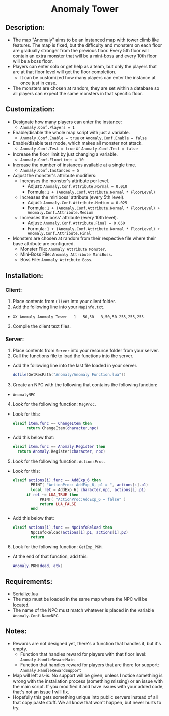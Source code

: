 <h1 align="center">Anomaly Tower</h1>

## Description:
* The map "Anomaly" aims to be an instanced map with tower climb like features. The map is fixed, but the difficulty and monsters on each floor are gradually stronger from the previous floor. Every 5th floor will contain an extra monster that will be a mini-boss and every 10th floor will be a boss floor.
* Players can enter solo or get help as a team, but only the players that are at that floor level will get the floor completion.
  * It can be customized how many players can enter the instance at once just in case.
* The monsters are chosen at random, they are set within a database so all players can expect the same monsters in that specific floor.

## Customization:
* Designate how many players can enter the instance:
  * `Anomaly.Conf.Players = 1`
* Enable/disable the whole map script with just a variable.
  * `Anomaly.Conf.Enable = true` or `Anomaly.Conf.Enable = false`
* Enable/disable test mode, which makes all monster not attack.
  * `Anomaly.Conf.Test = true` or `Anomaly.Conf.Test = false`
* Increase the floor limit by just changing a variable.
  * `Anomaly.Conf.FloorLimit = 10`
* Increase the number of instances available at a single time.
  * `Anomaly.Conf.Instances = 5`
* Adjust the monster's attribute modifiers:
  * Increases the monster's attribute per level.
    * Adjust: `Anomaly.Conf.Attribute.Normal = 0.010`
    * Formula: `1 + (Anomaly.Conf.Attribute.Normal * FloorLevel)`
  * Increases the miniboss' attribute (every 5th level).
    * Adjust: `Anomaly.Conf.Attribute.Medium = 0.025`
    * Formula: `1 + (Anomaly.Conf.Attribute.Normal * FloorLevel) + Anomaly.Conf.Attribute.Medium`
  * Increases the boss' attribute (every 10th level).
    * Adjust: `Anomaly.Conf.Attribute.Final = 0.050`
    * Formula: `1 + (Anomaly.Conf.Attribute.Normal * FloorLevel) + Anomaly.Conf.Attribute.Final`
* Monsters are chosen at random from their respective file where their base attribute are configured.
  * Monster File: `Anomaly Attribute Monster`.
  * Mini-Boss File: `Anomaly Attribute MiniBoss`.
  * Boss File: `Anomaly Attribute Boss`.

## Installation:
### Client:
1. Place contents from `Client` into your client folder.
2. Add the following line into your `MapInfo.txt`.
  * `XX	Anomaly	Anomaly Tower	1	50,50	3,50,50	255,255,255`
3. Compile the client text files.
### Server:
1. Place contents from `Server` into your resource folder from your server.
2. Call the functions file to load the functions into the server.
  * Add the following line into the last file loaded in your server.
    ```lua
    dofile(GetResPath("Anomaly/Anomaly Function.lua"))
    ```
3. Create an NPC with the following that contains the following function:
  * `AnomalyNPC`
4. Look for the following function: `MsgProc`.
  * Look for this:
  	```lua
    elseif item.func == ChangeItem then
		  return ChangeItem(character,npc)
    ```
  * Add this below that:
  	``` lua
    elseif item.func == Anomaly.Register then
      return Anomaly.Register(character, npc)
    ```
5. Look for the following function: `ActionsProc`.
  * Look for this:
    ```lua 
    elseif actions[i].func == AddExp_6 then
			PRINT( "ActionProc: AddExp_6, p1 = ", actions[i].p1)
			local ret = AddExp_6( character,npc, actions[i].p1)
		  if ret ~= LUA_TRUE then
				PRINT( "ActionProc:AddExp_6 = false" )
				return LUA_FALSE
			end
    ```
  * Add this below that:
    ```lua
    elseif actions[i].func == NpcInfoReload then
			NpcInfoReload(actions[i].p1, actions[i].p2)
			return
    ```
6. Look for the following function: `GetExp_PKM`.
  * At the end of that function, add this:
    ```lua
    Anomaly.PKM(dead, atk)
    ```

## Requirements:
* Serialize.lua
* The map must be loaded in the same map where the NPC will be located.
* The name of the NPC must match whatever is placed in the variable `Anomaly.Conf.NameNPC`.

## Notes:
* Rewards are not designed yet, there's a function that handles it, but it's empty.
  * Function that handles reward for players with that floor level:
    `Anomaly.HandleRewardMain`
  * Function that handles reward for players that are there for support:
    `Anomaly.HandleRewardSupport`
* Map will left as-is. No support will be given, unless I notice something is wrong with the installation process (something missing) or an issue with the main script. If you modified it and have issues with your added code, that's not an issue I will fix.
* Hopefully this gets something unique into public servers instead of all that copy paste stuff. We all know that won't happen, but never hurts to try.